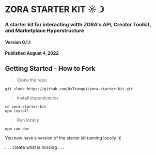 # ZORA STARTER KIT ☼☽ 
### A starter kit for interacting witth ZORA's API, Creator Toolkit, and Marketplace Hyperstructure
#### Version 0.1.1
#### Published August 4, 2022
## Getting Started - How to Fork
> Clone the repo
```
git clone https://github.com/0xTranqui/zora-starter-kit.git
```
> Install dependencies
```
cd zora-starter-kit
npm install
```
> Run locally
```
npm run dev
```

You now have a version of the starter kit running locally :))

. . . create what is missing . . .


